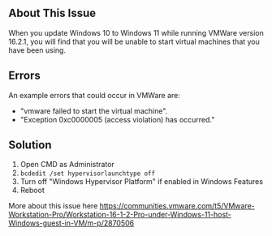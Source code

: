 ## About This Issue
When you update Windows 10 to Windows 11 while running VMWare version 16.2.1, you will find that you will be unable to start virtual machines that you have been using.

## Errors
An example errors that could occur in VMWare are:
- "vmware failed to start the virtual machine".
- "Exception 0xc0000005 (access violation) has occurred."


## Solution
1) Open CMD as Administrator
2) ```bcdedit /set hypervisorlaunchtype off```
3) Turn off "Windows Hypervisor Platform" if enabled in Windows Features
4) Reboot


More about this issue here https://communities.vmware.com/t5/VMware-Workstation-Pro/Workstation-16-1-2-Pro-under-Windows-11-host-Windows-guest-in-VM/m-p/2870506

